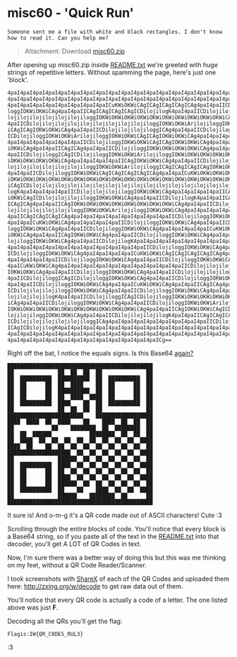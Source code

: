 # misc60 - 'Quick Run'
    Someone sent me a file with white and black rectangles. I don't know how to read it. Can you help me?

> Attachment: Download [misc60.zip](./misc60.zip)

After opening up misc60.zip inside [README.txt](./README.txt) we're greeted with huge strings of repetitive letters. Without spamming the page, here's just one 'block'.

```
4paI4paI4paI4paI4paI4paI4paI4paI4paI4paI4paI4paI4paI4paI4paI4paI4paI4paI4paI
4paI4paI4paI4paI4paI4paI4paI4paI4paI4paI4paI4paI4paI4paI4paI4paI4paI4paI4paI
4paI4paI4paI4paI4paI4paI4paI4paICuKWiOKWiCAgICAgICAgICAgICAg4paI4paIICDiloji
loggIOKWiOKWiCAg4paI4paIICAgICAgICAgICAgICDilojilogK4paI4paIICDilojilojiloji
lojilojilojilojilojilojiloggIOKWiOKWiOKWiOKWiOKWiOKWiOKWiOKWiOKWiOKWiCAg4paI
4paIICDilojilojilojilojilojilojilojilojilojiloggIOKWiOKWiArilojiloggIOKWiOKW
iCAgICAgIOKWiOKWiCAg4paI4paIICDilojilojilojiloggICAg4paI4paIICDilojiloggICAg
ICDilojiloggIOKWiOKWiArilojiloggIOKWiOKWiCAgICAgIOKWiOKWiCAg4paI4paI4paI4paI
4paI4paI4paI4paI4paI4paIICDilojiloggIOKWiOKWiCAgICAgIOKWiOKWiCAg4paI4paICuKW
iOKWiCAg4paI4paIICAgICAg4paI4paIICDilojiloggIOKWiOKWiOKWiOKWiCAg4paI4paI4paI
4paIICDilojiloggICAgICDilojiloggIOKWiOKWiArilojiloggIOKWiOKWiOKWiOKWiOKWiOKW
iOKWiOKWiOKWiOKWiCAg4paI4paI4paI4paIICAgIOKWiOKWiCAg4paI4paIICDilojilojiloji
lojilojilojilojilojilojiloggIOKWiOKWiArilojiloggICAgICAgICAgICAgIOKWiOKWiCAg
4paI4paIICDilojiloggIOKWiOKWiCAgICAgICAgICAgICAg4paI4paICuKWiOKWiOKWiOKWiOKW
iOKWiOKWiOKWiOKWiOKWiOKWiOKWiOKWiOKWiOKWiOKWiOKWiOKWiOKWiOKWiOKWiOKWiOKWiOKW
iCAgICDilojilojilojilojilojilojilojilojilojilojilojilojilojilojilojilojiloji
logK4paI4paI4paI4paIICDilojilojilojiloggIOKWiOKWiCAg4paI4paI4paI4paIICAgIOKW
iOKWiCAgICDilojilojilojiloggIOKWiOKWiCAg4paI4paIICDilojilogK4paI4paIICAgICAg
ICAgICAg4paI4paIICAgIOKWiOKWiOKWiOKWiOKWiOKWiOKWiOKWiCAg4paI4paIICDilojiloji
lojilojilojilojilojiloggIOKWiOKWiArilojiloggIOKWiOKWiCAg4paI4paI4paI4paI4paI
4paIICAgICAgICAgICAg4paI4paI4paI4paI4paI4paI4paI4paIICDilojiloggIOKWiOKWiCAg
4paI4paICuKWiOKWiCAg4paI4paI4paI4paIICDilojiloggIOKWiOKWiCAg4paI4paIICDiloji
loggIOKWiOKWiCAg4paI4paIICDilojiloggIOKWiOKWiCAg4paI4paI4paI4paICuKWiOKWiOKW
iOKWiCAg4paI4paIICAgIOKWiOKWiCAg4paI4paIICDilojiloggIOKWiOKWiCAg4paI4paIICDi
lojiloggIOKWiOKWiCAg4paI4paIICDilojilogK4paI4paI4paI4paI4paI4paI4paI4paI4paI
4paI4paI4paI4paI4paI4paI4paI4paI4paI4paI4paIICDilojiloggIOKWiOKWiCAg4paI4paI
ICDilojiloggIOKWiOKWiCAg4paI4paI4paI4paICuKWiOKWiCAgICAgICAgICAgICAg4paI4paI
4paI4paI4paI4paIICDilojiloggIOKWiOKWiCAg4paI4paIICDilojiloggIOKWiOKWiCAg4paI
4paICuKWiOKWiCAg4paI4paI4paI4paI4paI4paI4paI4paI4paI4paIICDilojilojilojilogg
IOKWiOKWiCAg4paI4paIICDilojiloggIOKWiOKWiCAg4paI4paIICDilojilojilojilogK4paI
4paIICDilojiloggICAgICDilojiloggIOKWiOKWiCAg4paI4paIICDilojiloggIOKWiOKWiCAg
4paI4paIICDilojiloggIOKWiOKWiCAg4paI4paICuKWiOKWiCAg4paI4paIICAgICAg4paI4paI
ICDilojilojilojiloggIOKWiOKWiCAg4paI4paIICDilojiloggIOKWiOKWiCAg4paI4paIICDi
lojilojilojilogK4paI4paIICDilojiloggICAgICDilojiloggIOKWiOKWiOKWiOKWiOKWiOKW
iCAg4paI4paIICDilojiloggIOKWiOKWiCAg4paI4paIICDilojiloggIOKWiOKWiArilojilogg
IOKWiOKWiOKWiOKWiOKWiOKWiOKWiOKWiOKWiOKWiCAg4paI4paIICAgIOKWiOKWiCAgICDiloji
lojilojiloggIOKWiOKWiCAg4paI4paIICDilojilojilojilogK4paI4paIICAgICAgICAgICAg
ICDilojilojilojilojilojiloggICAg4paI4paI4paI4paI4paI4paI4paI4paIICDilojilogg
ICAgICDilojilogK4paI4paI4paI4paI4paI4paI4paI4paI4paI4paI4paI4paI4paI4paI4paI
4paI4paI4paI4paI4paI4paI4paI4paI4paI4paI4paI4paI4paI4paI4paI4paI4paI4paI4paI
4paI4paI4paI4paI4paI4paI4paI4paI4paI4paI4paI4paICg==
```

Right off the bat, I notice the equals signs. Is this Base64 [again?](http://www.freeformatter.com/base64-encoder.html)

```
██████████████████████████████████████████████
██              ██  ██  ██  ██              ██
██  ██████████  ██████████  ██  ██████████  ██
██  ██      ██  ██  ████    ██  ██      ██  ██
██  ██      ██  ██████████  ██  ██      ██  ██
██  ██      ██  ██  ████  ████  ██      ██  ██
██  ██████████  ████    ██  ██  ██████████  ██
██              ██  ██  ██  ██              ██
████████████████████████    ██████████████████
████  ████  ██  ████    ██    ████  ██  ██  ██
██            ██    ████████  ██  ████████  ██
██  ██  ██████            ████████  ██  ██  ██
██  ████  ██  ██  ██  ██  ██  ██  ██  ██  ████
████  ██    ██  ██  ██  ██  ██  ██  ██  ██  ██
████████████████████  ██  ██  ██  ██  ██  ████
██              ██████  ██  ██  ██  ██  ██  ██
██  ██████████  ████  ██  ██  ██  ██  ██  ████
██  ██      ██  ██  ██  ██  ██  ██  ██  ██  ██
██  ██      ██  ████  ██  ██  ██  ██  ██  ████
██  ██      ██  ██████  ██  ██  ██  ██  ██  ██
██  ██████████  ██    ██    ████  ██  ██  ████
██              ██████    ████████  ██      ██
██████████████████████████████████████████████

```

It sure is! And o-m-g it's a QR code made out of ASCII characters! Cute :3

Scrolling through the entire blocks of code. You'll notice that every block is a Base64 string, so if you paste all of the text in the [README.txt](./README.txt) into that decoder, you'll get A LOT of QR Codes in text.

Now, I'm sure there was a better way of doing this but this was me thinking on my feet, without a QR Code Reader/Scanner.

I took screenshots with [ShareX](https://getsharex.com/) of each of the QR Codes and uploaded them here: http://zxing.org/w/decode to get raw data out of them.

You'll notice that every QR code is actually a code of a letter. The one listed above was just **F**.

Decoding all the QRs you'll get the flag:

```
Flagis:IW{QR_C0DES_RUL3}
```

:3
